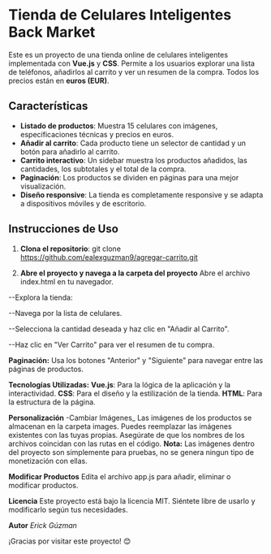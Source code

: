 # Tienda de Celulares Inteligentes Back Market
Este es un proyecto de una tienda online de celulares inteligentes implementada con **Vue.js** y **CSS**. Permite a los usuarios explorar una lista de teléfonos, añadirlos al carrito y ver un resumen de la compra. Todos los precios están en **euros (EUR)**.

## Características
- **Listado de productos**: Muestra 15 celulares con imágenes, especificaciones técnicas y precios en euros.
- **Añadir al carrito**: Cada producto tiene un selector de cantidad y un botón para añadirlo al carrito.
- **Carrito interactivo**: Un sidebar muestra los productos añadidos, las cantidades, los subtotales y el total de la compra.
- **Paginación**: Los productos se dividen en páginas para una mejor visualización.
- **Diseño responsive**: La tienda es completamente responsive y se adapta a dispositivos móviles y de escritorio.

## Instrucciones de Uso

1. **Clona el repositorio**:
   git clone https://github.com/ealexguzman9/agregar-carrito.git

2. **Abre el proyecto y navega a la carpeta del proyecto**
    Abre el archivo index.html en tu navegador.

--Explora la tienda:

--Navega por la lista de celulares.

--Selecciona la cantidad deseada y haz clic en "Añadir al Carrito".

--Haz clic en "Ver Carrito" para ver el resumen de tu compra.

**Paginación:**
Usa los botones "Anterior" y "Siguiente" para navegar entre las páginas de productos.

**Tecnologías Utilizadas:**
**Vue.js**: Para la lógica de la aplicación y la interactividad.
**CSS**: Para el diseño y la estilización de la tienda.
**HTML**: Para la estructura de la página.

**Personalización**
-Cambiar Imágenes_
Las imágenes de los productos se almacenan en la carpeta images.
Puedes reemplazar las imágenes existentes con las tuyas propias.
Asegúrate de que los nombres de los archivos coincidan con las rutas en el código.
**Nota:**
Las imágenes dentro del proyecto son simplemente para pruebas, no se genera ningun tipo de monetización con ellas.

**Modificar Productos**
Edita el archivo app.js para añadir, eliminar o modificar productos.

**Licencia**
Este proyecto está bajo la licencia MIT. Siéntete libre de usarlo y modificarlo según tus necesidades.

**Autor**
*Erick Gúzman*

¡Gracias por visitar este proyecto! 😊